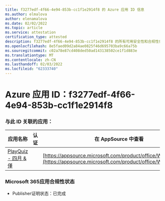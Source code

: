```yaml
---
title: f3277edf-4f66-4e94-853b-cc1f1e2914f8 的 Azure 应用 ID 信息
ms.author: elmalova
author: elenamalova
ms.date: 02/02/2022
ms.topic: article
ms.service: attestation
certification_type: attested
description: f3277edf-4f66-4e94-853b-cc1f1e2914f8 的所有可用安全性和合规性信息。
ms.openlocfilehash: 8e5faed09d2a84ae0825f46d695703ba9c66a75b
ms.sourcegitcommit: c02a78e87cd408ded50ad143138502ce1f1d883e
ms.translationtype: MT
ms.contentlocale: zh-CN
ms.lasthandoff: 02/03/2022
ms.locfileid: "62333740"
---
```

# <a name="azure-app-id-f3277edf-4f66-4e94-853b-cc1f1e2914f8"></a>Azure 应用 ID：f3277edf-4f66-4e94-853b-cc1f1e2914f8


### <a name="apps-associated-with-this-id"></a>与此 ID 关联的应用：
| **应用名称** | **认证** | **在 AppSource 中查看** |
|--------------|---------------|-----------------------|
| [PlayQuiz - 四月 &amp; 僅](https://docs.microsoft.com/microsoft-365-app-certification/forward/WA200002820) |  | [https://appsource.microsoft.com/product/office/WA200002820](https://appsource.microsoft.com/product/office/WA200002820) |

### <a name="microsoft-365-app-compliance-status"></a>Microsoft 365应用合规性状态
- Publisher证明状态：已完成
